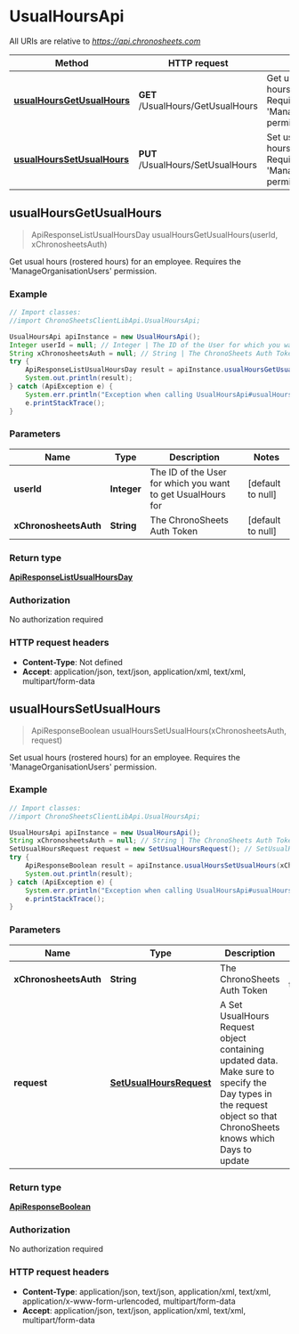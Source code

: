 # UsualHoursApi

All URIs are relative to *https://api.chronosheets.com*

Method | HTTP request | Description
------------- | ------------- | -------------
[**usualHoursGetUsualHours**](UsualHoursApi.md#usualHoursGetUsualHours) | **GET** /UsualHours/GetUsualHours | Get usual hours (rostered hours) for an employee.  Requires the &#39;ManageOrganisationUsers&#39; permission.
[**usualHoursSetUsualHours**](UsualHoursApi.md#usualHoursSetUsualHours) | **PUT** /UsualHours/SetUsualHours | Set usual hours (rostered hours) for an employee.  Requires the &#39;ManageOrganisationUsers&#39; permission.



## usualHoursGetUsualHours

> ApiResponseListUsualHoursDay usualHoursGetUsualHours(userId, xChronosheetsAuth)

Get usual hours (rostered hours) for an employee.  Requires the &#39;ManageOrganisationUsers&#39; permission.

### Example

```java
// Import classes:
//import ChronoSheetsClientLibApi.UsualHoursApi;

UsualHoursApi apiInstance = new UsualHoursApi();
Integer userId = null; // Integer | The ID of the User for which you want to get UsualHours for
String xChronosheetsAuth = null; // String | The ChronoSheets Auth Token
try {
    ApiResponseListUsualHoursDay result = apiInstance.usualHoursGetUsualHours(userId, xChronosheetsAuth);
    System.out.println(result);
} catch (ApiException e) {
    System.err.println("Exception when calling UsualHoursApi#usualHoursGetUsualHours");
    e.printStackTrace();
}
```

### Parameters


Name | Type | Description  | Notes
------------- | ------------- | ------------- | -------------
 **userId** | **Integer**| The ID of the User for which you want to get UsualHours for | [default to null]
 **xChronosheetsAuth** | **String**| The ChronoSheets Auth Token | [default to null]

### Return type

[**ApiResponseListUsualHoursDay**](ApiResponseListUsualHoursDay.md)

### Authorization

No authorization required

### HTTP request headers

- **Content-Type**: Not defined
- **Accept**: application/json, text/json, application/xml, text/xml, multipart/form-data


## usualHoursSetUsualHours

> ApiResponseBoolean usualHoursSetUsualHours(xChronosheetsAuth, request)

Set usual hours (rostered hours) for an employee.  Requires the &#39;ManageOrganisationUsers&#39; permission.

### Example

```java
// Import classes:
//import ChronoSheetsClientLibApi.UsualHoursApi;

UsualHoursApi apiInstance = new UsualHoursApi();
String xChronosheetsAuth = null; // String | The ChronoSheets Auth Token
SetUsualHoursRequest request = new SetUsualHoursRequest(); // SetUsualHoursRequest | A Set UsualHours Request object containing updated data.  Make sure to specify the Day types in the request object so that ChronoSheets knows which Days to update
try {
    ApiResponseBoolean result = apiInstance.usualHoursSetUsualHours(xChronosheetsAuth, request);
    System.out.println(result);
} catch (ApiException e) {
    System.err.println("Exception when calling UsualHoursApi#usualHoursSetUsualHours");
    e.printStackTrace();
}
```

### Parameters


Name | Type | Description  | Notes
------------- | ------------- | ------------- | -------------
 **xChronosheetsAuth** | **String**| The ChronoSheets Auth Token | [default to null]
 **request** | [**SetUsualHoursRequest**](SetUsualHoursRequest.md)| A Set UsualHours Request object containing updated data.  Make sure to specify the Day types in the request object so that ChronoSheets knows which Days to update |

### Return type

[**ApiResponseBoolean**](ApiResponseBoolean.md)

### Authorization

No authorization required

### HTTP request headers

- **Content-Type**: application/json, text/json, application/xml, text/xml, application/x-www-form-urlencoded, multipart/form-data
- **Accept**: application/json, text/json, application/xml, text/xml, multipart/form-data


